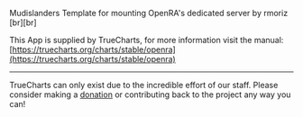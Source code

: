 Mudislanders Template for mounting OpenRA's dedicated server by rmoriz [br][br]

This App is supplied by TrueCharts, for more information visit the manual: [https://truecharts.org/charts/stable/openra](https://truecharts.org/charts/stable/openra)

---

TrueCharts can only exist due to the incredible effort of our staff.
Please consider making a [donation](https://truecharts.org/sponsor) or contributing back to the project any way you can!
